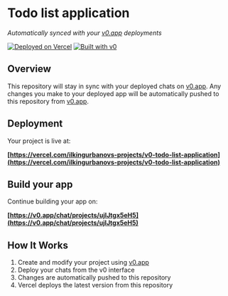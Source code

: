 # Todo list application

*Automatically synced with your [v0.app](https://v0.app) deployments*

[![Deployed on Vercel](https://img.shields.io/badge/Deployed%20on-Vercel-black?style=for-the-badge&logo=vercel)](https://vercel.com/ilkingurbanovs-projects/v0-todo-list-application)
[![Built with v0](https://img.shields.io/badge/Built%20with-v0.app-black?style=for-the-badge)](https://v0.app/chat/projects/ujIJtgx5eH5)

## Overview

This repository will stay in sync with your deployed chats on [v0.app](https://v0.app).
Any changes you make to your deployed app will be automatically pushed to this repository from [v0.app](https://v0.app).

## Deployment

Your project is live at:

**[https://vercel.com/ilkingurbanovs-projects/v0-todo-list-application](https://vercel.com/ilkingurbanovs-projects/v0-todo-list-application)**

## Build your app

Continue building your app on:

**[https://v0.app/chat/projects/ujIJtgx5eH5](https://v0.app/chat/projects/ujIJtgx5eH5)**

## How It Works

1. Create and modify your project using [v0.app](https://v0.app)
2. Deploy your chats from the v0 interface
3. Changes are automatically pushed to this repository
4. Vercel deploys the latest version from this repository
